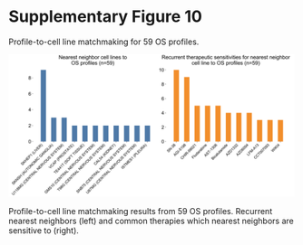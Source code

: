 # Supplementary Figure 10
Profile-to-cell line matchmaking for 59 OS profiles.

![Supplementary Figure 10](supplementary-figure-10.svg)

Profile-to-cell line matchmaking results from 59 OS profiles. Recurrent nearest neighbors (left) and common therapies which nearest neighbors are sensitive to (right).

